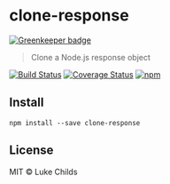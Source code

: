 # clone-response

[![Greenkeeper badge](https://badges.greenkeeper.io/lukechilds/clone-response.svg)](https://greenkeeper.io/)

> Clone a Node.js response object

[![Build Status](https://travis-ci.org/lukechilds/clone-response.svg?branch=master)](https://travis-ci.org/lukechilds/clone-response)
[![Coverage Status](https://coveralls.io/repos/github/lukechilds/clone-response/badge.svg?branch=master)](https://coveralls.io/github/lukechilds/clone-response?branch=master)
[![npm](https://img.shields.io/npm/v/clone-response.svg)](https://www.npmjs.com/package/clone-response)

## Install

```shell
npm install --save clone-response
```

## License

MIT © Luke Childs
